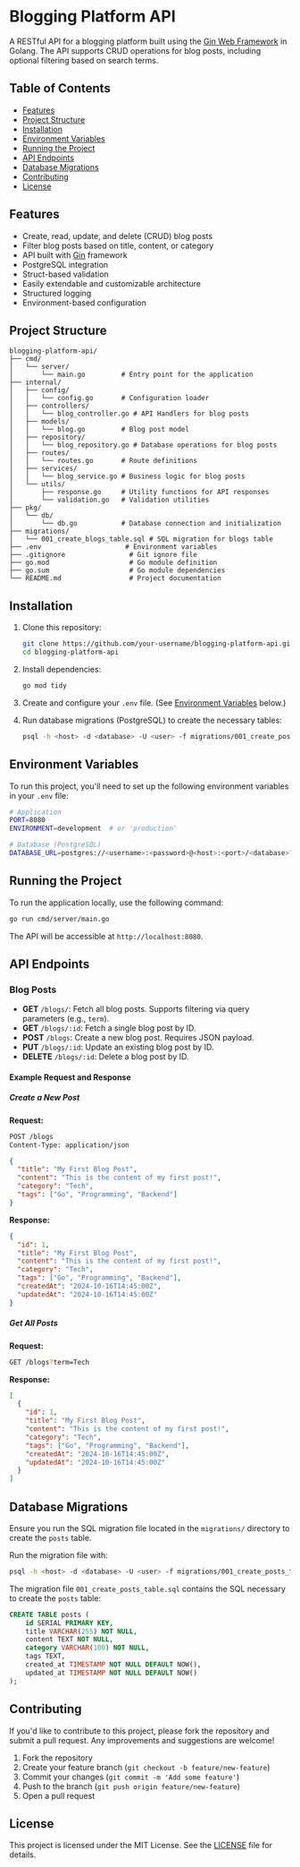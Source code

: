 # Blogging Platform API

A RESTful API for a blogging platform built using the [Gin Web Framework](https://github.com/gin-gonic/gin) in Golang. The API supports CRUD operations for blog posts, including optional filtering based on search terms.

## Table of Contents

- [Features](#features)
- [Project Structure](#project-structure)
- [Installation](#installation)
- [Environment Variables](#environment-variables)
- [Running the Project](#running-the-project)
- [API Endpoints](#api-endpoints)
- [Database Migrations](#database-migrations)
- [Contributing](#contributing)
- [License](#license)

## Features

- Create, read, update, and delete (CRUD) blog posts
- Filter blog posts based on title, content, or category
- API built with [Gin](https://github.com/gin-gonic/gin) framework
- PostgreSQL integration
- Struct-based validation
- Easily extendable and customizable architecture
- Structured logging
- Environment-based configuration

## Project Structure

```
blogging-platform-api/
├── cmd/
│   └── server/
│       └── main.go         # Entry point for the application
├── internal/
│   ├── config/
│   │   └── config.go       # Configuration loader
│   ├── controllers/
│   │   └── blog_controller.go # API Handlers for blog posts
│   ├── models/
│   │   └── blog.go         # Blog post model
│   ├── repository/
│   │   └── blog_repository.go # Database operations for blog posts
│   ├── routes/
│   │   └── routes.go       # Route definitions
│   ├── services/
│   │   └── blog_service.go # Business logic for blog posts
│   └── utils/
│       ├── response.go     # Utility functions for API responses
│       └── validation.go   # Validation utilities
├── pkg/
│   └── db/
│       └── db.go           # Database connection and initialization
├── migrations/
│   └── 001_create_blogs_table.sql # SQL migration for blogs table
├── .env                     # Environment variables
├── .gitignore                # Git ignore file
├── go.mod                    # Go module definition
├── go.sum                    # Go module dependencies
└── README.md                 # Project documentation
```

## Installation

1. Clone this repository:

   ```bash
   git clone https://github.com/your-username/blogging-platform-api.git
   cd blogging-platform-api
   ```

2. Install dependencies:

   ```bash
   go mod tidy
   ```

3. Create and configure your `.env` file. (See [Environment Variables](#environment-variables) below.)

4. Run database migrations (PostgreSQL) to create the necessary tables:

   ```bash
   psql -h <host> -d <database> -U <user> -f migrations/001_create_posts_table.sql
   ```

## Environment Variables

To run this project, you'll need to set up the following environment variables in your `.env` file:

```bash
# Application
PORT=8080
ENVIRONMENT=development  # or 'production'

# Database (PostgreSQL)
DATABASE_URL=postgres://<username>:<password>@<host>:<port>/<database>?sslmode=disable
```

## Running the Project

To run the application locally, use the following command:

```bash
go run cmd/server/main.go
```

The API will be accessible at `http://localhost:8080`.

## API Endpoints

### Blog Posts

- **GET** `/blogs/`: Fetch all blog posts. Supports filtering via query parameters (e.g., `term`).
- **GET** `/blogs/:id`: Fetch a single blog post by ID.
- **POST** `/blogs`: Create a new blog post. Requires JSON payload.
- **PUT** `/blogs/:id`: Update an existing blog post by ID.
- **DELETE** `/blogs/:id`: Delete a blog post by ID.

#### Example Request and Response

##### Create a New Post

**Request:**

```bash
POST /blogs
Content-Type: application/json
```

```json
{
  "title": "My First Blog Post",
  "content": "This is the content of my first post!",
  "category": "Tech",
  "tags": ["Go", "Programming", "Backend"]
}
```

**Response:**

```json
{
  "id": 1,
  "title": "My First Blog Post",
  "content": "This is the content of my first post!",
  "category": "Tech",
  "tags": ["Go", "Programming", "Backend"],
  "createdAt": "2024-10-16T14:45:00Z",
  "updatedAt": "2024-10-16T14:45:00Z"
}
```

##### Get All Posts

**Request:**

```bash
GET /blogs?term=Tech
```

**Response:**

```json
[
  {
    "id": 1,
    "title": "My First Blog Post",
    "content": "This is the content of my first post!",
    "category": "Tech",
    "tags": ["Go", "Programming", "Backend"],
    "createdAt": "2024-10-16T14:45:00Z",
    "updatedAt": "2024-10-16T14:45:00Z"
  }
]
```

## Database Migrations

Ensure you run the SQL migration file located in the `migrations/` directory to create the `posts` table.

Run the migration file with:

```bash
psql -h <host> -d <database> -U <user> -f migrations/001_create_posts_table.sql
```

The migration file `001_create_posts_table.sql` contains the SQL necessary to create the `posts` table:

```sql
CREATE TABLE posts (
    id SERIAL PRIMARY KEY,
    title VARCHAR(255) NOT NULL,
    content TEXT NOT NULL,
    category VARCHAR(100) NOT NULL,
    tags TEXT,
    created_at TIMESTAMP NOT NULL DEFAULT NOW(),
    updated_at TIMESTAMP NOT NULL DEFAULT NOW()
);
```

## Contributing

If you'd like to contribute to this project, please fork the repository and submit a pull request. Any improvements and suggestions are welcome!

1. Fork the repository
2. Create your feature branch (`git checkout -b feature/new-feature`)
3. Commit your changes (`git commit -m 'Add some feature'`)
4. Push to the branch (`git push origin feature/new-feature`)
5. Open a pull request

## License

This project is licensed under the MIT License. See the [LICENSE](LICENSE) file for details.
